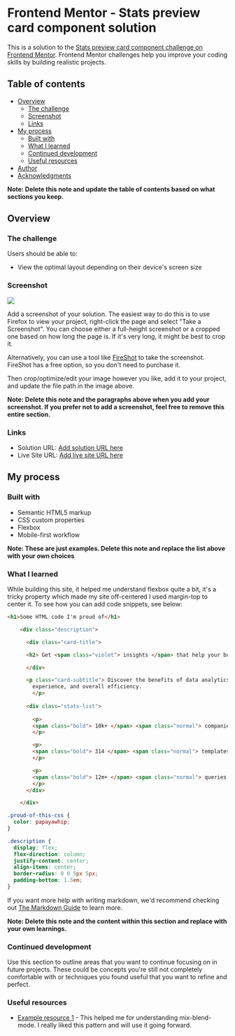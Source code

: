 # Frontend Mentor - Stats preview card component solution

This is a solution to the [Stats preview card component challenge on Frontend Mentor](https://www.frontendmentor.io/challenges/stats-preview-card-component-8JqbgoU62). Frontend Mentor challenges help you improve your coding skills by building realistic projects. 

## Table of contents

- [Overview](#overview)
  - [The challenge](#the-challenge)
  - [Screenshot](#screenshot)
  - [Links](#links)
- [My process](#my-process)
  - [Built with](#built-with)
  - [What I learned](#what-i-learned)
  - [Continued development](#continued-development)
  - [Useful resources](#useful-resources)
- [Author](#author)
- [Acknowledgments](#acknowledgments)

**Note: Delete this note and update the table of contents based on what sections you keep.**

## Overview

### The challenge

Users should be able to:

- View the optimal layout depending on their device's screen size

### Screenshot

![](./screenshot.jpg)

Add a screenshot of your solution. The easiest way to do this is to use Firefox to view your project, right-click the page and select "Take a Screenshot". You can choose either a full-height screenshot or a cropped one based on how long the page is. If it's very long, it might be best to crop it.

Alternatively, you can use a tool like [FireShot](https://getfireshot.com/) to take the screenshot. FireShot has a free option, so you don't need to purchase it. 

Then crop/optimize/edit your image however you like, add it to your project, and update the file path in the image above.

**Note: Delete this note and the paragraphs above when you add your screenshot. If you prefer not to add a screenshot, feel free to remove this entire section.**

### Links

- Solution URL: [Add solution URL here](https://your-solution-url.com)
- Live Site URL: [Add live site URL here](https://your-live-site-url.com)

## My process

### Built with

- Semantic HTML5 markup
- CSS custom properties
- Flexbox
- Mobile-first workflow


**Note: These are just examples. Delete this note and replace the list above with your own choices**

### What I learned

While building this site, it helped me understand flexbox quite a bit, it's a tricky property which made my site off-centered I used margin-top to center it.
To see how you can add code snippets, see below:

```html
<h1>Some HTML code I'm proud of</h1>

    <div class="description">

      <div class="card-title">

      <h2> Get <span class="violet"> insights </span> that help your business grow. </h2>

      </div>

      <p class="card-subtitle"> Discover the benefits of data analytics and make better decisions regarding revenue, customer 
        experience, and overall efficiency. 
        </p>
    
      <div class="stats-list">
        
        <p>
        <span class="bold"> 10k+ </span> <span class="normal"> companies </span>
        </p>

        <p>
        <span class="bold"> 314 </span> <span class="normal"> templates </span>
        </p>

        <p>
        <span class="bold"> 12m+ </span> <span class="normal"> queries </span>
        </p>
      </div>   

    </div>

```
```css
.proud-of-this-css {
  color: papayawhip;
}

.description {
  display: flex;
  flex-direction: column;
  justify-content: center;
  align-items: center;
  border-radius: 0 0 5px 5px;
  padding-bottom: 1.5em;
}
```



If you want more help with writing markdown, we'd recommend checking out [The Markdown Guide](https://www.markdownguide.org/) to learn more.

**Note: Delete this note and the content within this section and replace with your own learnings.**

### Continued development

Use this section to outline areas that you want to continue focusing on in future projects. These could be concepts you're still not completely comfortable with or techniques you found useful that you want to refine and perfect.



### Useful resources

- [Example resource 1](https://www.w3schools.com/cssref/pr_mix-blend-mode.asp) - This helped me for understanding mix-blend-mode. I really liked this pattern and will use it going forward.






